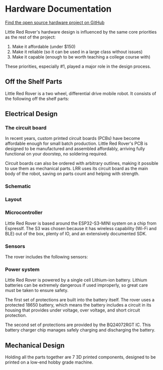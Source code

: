 # Hardware Documentation

[Find the open source hardware project on GitHub](https://github.com/little-red-rover/lrr-hardware)

Little Red Rover's hardware design is influenced by the same core priorities as the rest of the project:

1. Make it affordable (under $150)
2. Make it reliable (so it can be used in a large class without issues)
3. Make it capable (enough to be worth teaching a college course with)

These priorities, especially #1, played a major role in the design process.

## Off the Shelf Parts

Little Red Rover is a two wheel, differential drive mobile robot.
It consists of the following off the shelf parts:


## Electrical Design

### The circuit board

In recent years, custom printed circuit boards (PCBs) have become affordable enough for small batch production.
Little Red Rover's PCB is designed to be manufactured and assembled affordably, arriving fully functional on your doorstep, no soldering required.

Circuit boards can also be ordered with arbitrary outlines, making it possible to use them as mechanical parts.
LRR uses its circuit board as the main body of the robot, saving on parts count and helping with strength.

### Schematic

<kicanvas-embed src="https://raw.githubusercontent.com/little-red-rover/lrr-hardware/refs/heads/main/little_red_rover/little_red_rover.kicad_sch" controls="full" theme="kicad"> </kicanvas-embed>

### Layout

<kicanvas-embed src="https://raw.githubusercontent.com/little-red-rover/lrr-hardware/refs/heads/main/little_red_rover/little_red_rover.kicad_pcb" controls="full" theme="kicad"> </kicanvas-embed>

### Microcontroller

Little Red Rover is based around the ESP32-S3-MINI system on a chip from EspressIf.
The S3 was chosen because it has wireless capability (Wi-Fi and BLE) out of the box, plenty of IO, and an extensively documented SDK. 

### Sensors

The rover includes the following sensors:

### Power system

Little Red Rover is powered by a single cell Lithium-ion battery.
Lithium batteries can be extremely dangerous if used improperly, so great care must be taken to ensure safety.

The first set of protections are built into the battery itself.
The rover uses a protected 18650 battery, which means the battery includes a circuit in its housing that provides under voltage, over voltage, and short circuit protection.

The second set of protections are provided by the BQ24072RGT IC.
This battery charger chip manages safely charging and discharging the battery.

## Mechanical Design

Holding all the parts together are 7 3D printed components, designed to be printed on a low-end hobby grade machine.


